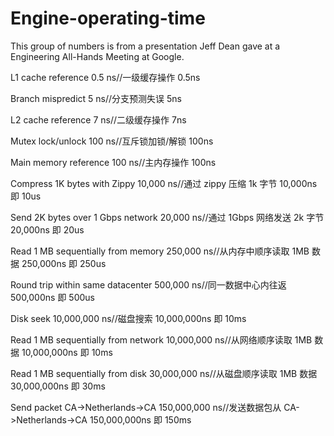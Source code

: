 # Engine-operating-time

This group of numbers is from a presentation Jeff Dean gave at a Engineering All-Hands Meeting at Google.

L1 cache reference 0.5 ns//一级缓存操作 0.5ns

Branch mispredict 5 ns//分支预测失误 5ns

L2 cache reference 7 ns//二级缓存操作 7ns

Mutex lock/unlock 100 ns//互斥锁加锁/解锁 100ns

Main memory reference 100 ns//主内存操作 100ns

Compress 1K bytes with Zippy 10,000 ns//通过 zippy 压缩 1k 字节 10,000ns 即 10us

Send 2K bytes over 1 Gbps network 20,000 ns//通过 1Gbps 网络发送 2k 字节 20,000ns 即 20us

Read 1 MB sequentially from memory 250,000 ns//从内存中顺序读取 1MB 数据 250,000ns 即 250us

Round trip within same datacenter 500,000 ns//同一数据中心内往返 500,000ns 即 500us

Disk seek 10,000,000 ns//磁盘搜索 10,000,000ns 即 10ms

Read 1 MB sequentially from network 10,000,000 ns//从网络顺序读取 1MB 数据 10,000,000ns 即 10ms

Read 1 MB sequentially from disk 30,000,000 ns//从磁盘顺序读取 1MB 数据 30,000,000ns 即 30ms

Send packet CA->Netherlands->CA 150,000,000 ns//发送数据包从 CA->Netherlands->CA 150,000,000ns 即 150ms

